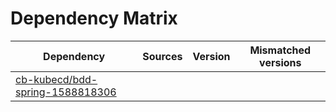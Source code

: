 # Dependency Matrix

Dependency | Sources | Version | Mismatched versions
---------- | ------- | ------- | -------------------
[cb-kubecd/bdd-spring-1588818306](https://github.com/cb-kubecd/bdd-spring-1588818306.git) |  | []() | 
